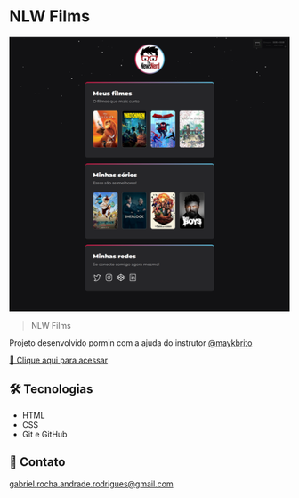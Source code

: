 # NLW Films

![preview](./.github/preview.png)

> NLW Films

Projeto desenvolvido pormin com a ajuda do instrutor [@maykbrito](https://github.com/maykbrito/maykbrito)

[🔗 Clique aqui para acessar](https://GabrielRARodrigues.github.io/NLW-films)

## 🛠 Tecnologias

- HTML
- CSS
- Git e GitHub

## 💛 Contato

gabriel.rocha.andrade.rodrigues@gmail.com
